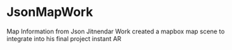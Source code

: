 # JsonMapWork
 Map Information from Json
Jitnendar Work created a mapbox map scene to integrate into his final project instant AR
